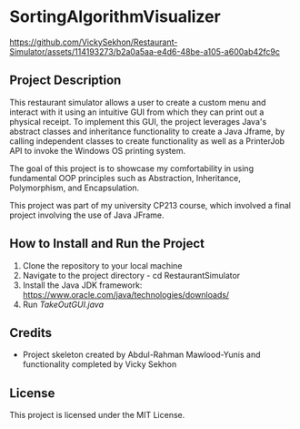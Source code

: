 # SortingAlgorithmVisualizer

https://github.com/VickySekhon/Restaurant-Simulator/assets/114193273/b2a0a5aa-e4d6-48be-a105-a600ab42fc9c

## Project Description
This restaurant simulator allows a user to create a custom menu and interact with it using an intuitive GUI from which they can print out a physical receipt. To implement this GUI, the project leverages Java's abstract classes and inheritance functionality to create a Java Jframe, by calling independent classes to create functionality as well as a PrinterJob API to invoke the Windows OS printing system.

The goal of this project is to showcase my comfortability in using fundamental OOP principles such as Abstraction, Inheritance, Polymorphism, and Encapsulation.

This project was part of my university CP213 course, which involved a final project involving the use of Java JFrame.

## How to Install and Run the Project

1. Clone the repository to your local machine
2. Navigate to the project directory - cd RestaurantSimulator
3. Install the Java JDK framework: https://www.oracle.com/java/technologies/downloads/
4. Run <em>TakeOutGUI.java</em>

## Credits
- Project skeleton created by Abdul-Rahman Mawlood-Yunis and functionality completed by Vicky Sekhon

## License
This project is licensed under the MIT License.
